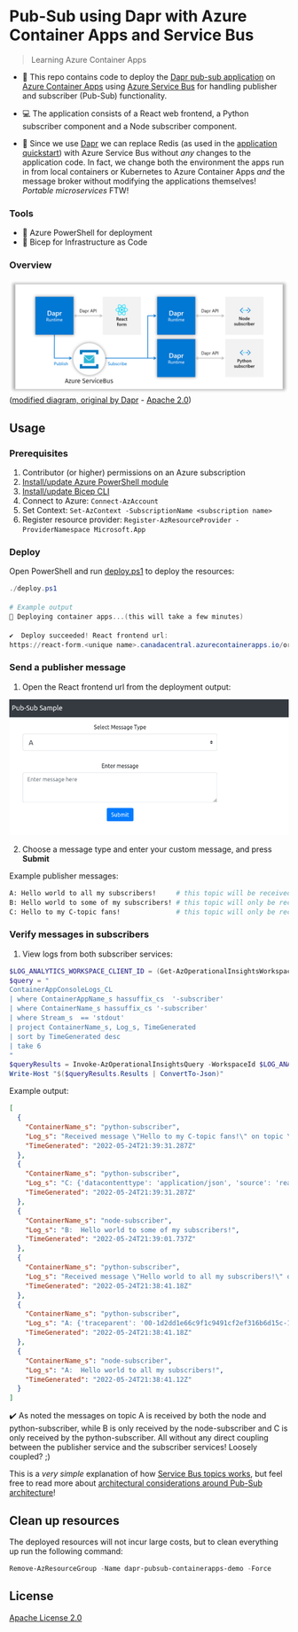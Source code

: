 # Pub-Sub using Dapr with Azure Container Apps and Service Bus

> Learning Azure Container Apps

- 📂 This repo contains code to deploy the [Dapr pub-sub application](https://github.com/dapr/quickstarts/tree/master/tutorials/pub-sub) on [Azure Container Apps](https://docs.microsoft.com/en-us/azure/container-apps/overview) using [Azure Service Bus](https://docs.microsoft.com/en-us/azure/service-bus-messaging/service-bus-messaging-overview) for handling publisher and subscriber (Pub-Sub) functionality. 

- 💻 The application consists of a React web frontend, a Python subscriber component and a Node subscriber component.

- :tophat: Since we use [Dapr](https://dapr.io) we can replace Redis (as used in the [application quickstart](https://github.com/dapr/quickstarts/tree/master/tutorials/pub-sub)) with Azure Service Bus without _any_ changes to the application code. In fact, we change both the environment the apps run in from local containers or Kubernetes to Azure Container Apps _and_ the message broker without modifying the applications themselves! _Portable microservices_ FTW!

### Tools

- :hammer: Azure PowerShell for deployment
- :muscle: Bicep for Infrastructure as Code

### Overview

![diagram](static/Local_Architecture_Diagram.png)
([modified diagram, original by Dapr](https://github.com/dapr/quickstarts/blob/master/tutorials/pub-sub/img/Local_Architecture_Diagram.png) - [Apache 2.0](https://github.com/dapr/quickstarts/blob/master/LICENSE))

## Usage

### Prerequisites

1. Contributor (or higher) permissions on an Azure subscription
2. [Install/update Azure PowerShell module](https://docs.microsoft.com/en-us/powershell/azure/install-az-ps?view=latest)
3. [Install/update Bicep CLI](https://docs.microsoft.com/en-us/azure/azure-resource-manager/bicep/install#install-manually=)
4. Connect to Azure: `Connect-AzAccount`
5. Set Context: `Set-AzContext -SubscriptionName <subscription name>`
6. Register resource provider: `Register-AzResourceProvider -ProviderNamespace Microsoft.App`

### Deploy

Open PowerShell and run [deploy.ps1](./deploy.ps1) to deploy the resources:

```powershell
./deploy.ps1

# Example output
🚀 Deploying container apps...(this will take a few minutes)

✔️  Deploy succeeded! React frontend url:
https://react-form.<unique name>.canadacentral.azurecontainerapps.io/order
```

### Send a publisher message

1. Open the React frontend url from the deployment output:

![](static/reactform.png)

2. Choose a message type and enter your custom message, and press **Submit**

Example publisher messages:

```bash
A: Hello world to all my subscribers!     # this topic will be received by all
B: Hello world to some of my subscribers! # this topic will only be received by node-subscriber
C: Hello to my C-topic fans!              # this topic will only be received by python-subscriber
```

### Verify messages in subscribers


1. View logs from both subscriber services:

```powershell
$LOG_ANALYTICS_WORKSPACE_CLIENT_ID = (Get-AzOperationalInsightsWorkspace -ResourceGroupName dapr-pubsub-containerapps-demo).CustomerId.Guid
$query = "
ContainerAppConsoleLogs_CL
| where ContainerAppName_s hassuffix_cs  '-subscriber'
| where ContainerName_s hassuffix_cs '-subscriber'
| where Stream_s  == 'stdout'
| project ContainerName_s, Log_s, TimeGenerated
| sort by TimeGenerated desc
| take 6
"
$queryResults = Invoke-AzOperationalInsightsQuery -WorkspaceId $LOG_ANALYTICS_WORKSPACE_CLIENT_ID -Query $query -TimeSpan (New-Timespan -Hours 1)
Write-Host "$($queryResults.Results | ConvertTo-Json)"
```

Example output:

```json
[
  {
    "ContainerName_s": "python-subscriber",
    "Log_s": "Received message \"Hello to my C-topic fans!\" on topic \"C\"",
    "TimeGenerated": "2022-05-24T21:39:31.287Z"
  },
  {
    "ContainerName_s": "python-subscriber",
    "Log_s": "C: {'datacontenttype': 'application/json', 'source': 'react-form', 'type': 'com.dapr.event.sent', 'traceid': '00-eafc38d79174ab05699909ef2ef43051-e2ccdc2b04447cd5-01', 'tracestate': '', 'data': {'messageType': 'C', 'message': 'Hello to my C-topic fans!'}, 'id': '59d412c7-2bce-416b-972d-8d3237e02cd5', 'specversion': '1.0', 'topic': 'C', 'pubsubname': 'pubsub', 'traceparent': '00-eafc38d79174ab05699909ef2ef43051-e2ccdc2b04447cd5-01'}",
    "TimeGenerated": "2022-05-24T21:39:31.287Z"
  },
  {
    "ContainerName_s": "node-subscriber",
    "Log_s": "B:  Hello world to some of my subscribers!",
    "TimeGenerated": "2022-05-24T21:39:01.737Z"
  },
  {
    "ContainerName_s": "python-subscriber",
    "Log_s": "Received message \"Hello world to all my subscribers!\" on topic \"A\"",
    "TimeGenerated": "2022-05-24T21:38:41.18Z"
  },
  {
    "ContainerName_s": "python-subscriber",
    "Log_s": "A: {'traceparent': '00-1d2dd1e66c9f1c9491cf2ef316b6d15c-14c080f90a881d07-01', 'tracestate': '', 'datacontenttype': 'application/json', 'topic': 'A', 'pubsubname': 'pubsub', 'traceid': '00-1d2dd1e66c9f1c9491cf2ef316b6d15c-14c080f90a881d07-01', 'data': {'messageType': 'A', 'message': 'Hello world to all my subscribers!'}, 'id': '231c85e2-565e-4d93-b96f-7dbab41f6ab1', 'specversion': '1.0', 'source': 'react-form', 'type': 'com.dapr.event.sent'}",
    "TimeGenerated": "2022-05-24T21:38:41.18Z"
  },
  {
    "ContainerName_s": "node-subscriber",
    "Log_s": "A:  Hello world to all my subscribers!",
    "TimeGenerated": "2022-05-24T21:38:41.12Z"
  }
]
```

:heavy_check_mark: As noted the messages on topic A is received by both the node and python-subscriber, while B is only received by the node-subscriber and C is only received by the python-subscriber. All without any direct coupling between the publisher service and the subscriber services! Loosely coupled? ;)

This is a _very simple_ explanation of how [Service Bus topics works](https://docs.microsoft.com/en-us/azure/service-bus-messaging/service-bus-messaging-overview#topics), but feel free to read more about [architectural considerations around Pub-Sub architecture](https://docs.microsoft.com/en-us/azure/architecture/patterns/publisher-subscriber)!


## Clean up resources

The deployed resources will not incur large costs, but to clean everything up run the following command:

```powershell
Remove-AzResourceGroup -Name dapr-pubsub-containerapps-demo -Force
```

## License

[Apache License 2.0](LICENSE)